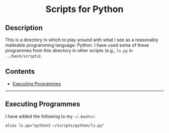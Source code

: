 <h1 align="center">
Scripts for Python
</h1>


## Description
This is a directory in which to play around with what I see as a reasonably malleable programming language: Python.  I have used some of these programmes from this directory in other scripts (e.g., `ls.py` in `../bash/scripts`).


## Contents
- [Executing Programmes](#executing-programmes)

---

## Executing Programmes

I have added the following to my `~/.bashrc`:
```
alias ls.py="python3 ~/scripts/python/ls.py"
```
